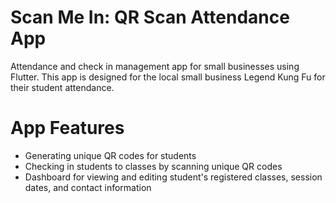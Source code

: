 # Scan Me In: QR Scan Attendance App
Attendance and check in management app for small businesses using Flutter. This app is designed for the local small business Legend Kung Fu for their student attendance. 

# App Features 
- Generating unique QR codes for students
- Checking in students to classes by scanning unique QR codes
- Dashboard for viewing and editing student's registered classes, session dates, and contact information

